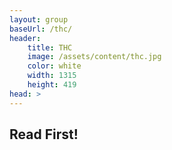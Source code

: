 ```yaml
---
layout: group
baseUrl: /thc/
header:
    title: THC
    image: /assets/content/thc.jpg
    color: white
    width: 1315
    height: 419
head: >
---
```


## Read First!
